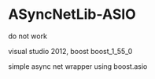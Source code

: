 ASyncNetLib-ASIO
================
do not work

visual studio 2012, boost boost_1_55_0

simple async net wrapper using boost.asio

